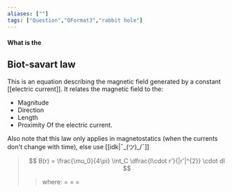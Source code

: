 ```yaml
---
aliases: [""]
tags: ["Question","QFormat3","rabbit hole"]
---
```


#### What is the
## Biot-savart law
This is an equation describing the magnetic field generated by a constant [[electric current]]. It relates the magnetic field to the:
- Magnitude
- Direction
- Length
- Proximity
Of the electric current.

Also note that this law only applies in magnetostatics (when the currents don't change with time), else use [[idk|¯\_(ツ)_/¯]]

> $$ B(r) = \frac{\mu_0}{4\pi} \int_C \dfrac{I\cdot r'}{|r'|^{2}} \cdot dl $$ 
>> where:
>> $=$ 
>> $=$
>> $=$